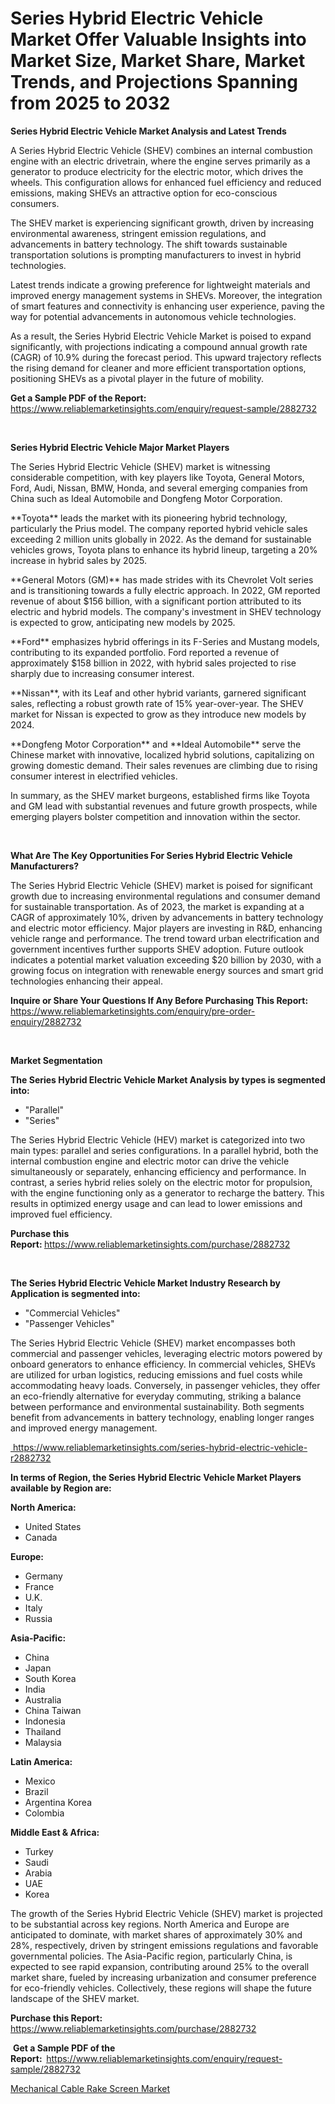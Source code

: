 <p><h1>Series Hybrid Electric Vehicle Market Offer Valuable Insights into Market Size, Market Share, Market Trends, and Projections Spanning from 2025 to 2032</h1></p><p><strong>Series Hybrid Electric Vehicle Market Analysis and Latest Trends</strong></p>
<p><p>A Series Hybrid Electric Vehicle (SHEV) combines an internal combustion engine with an electric drivetrain, where the engine serves primarily as a generator to produce electricity for the electric motor, which drives the wheels. This configuration allows for enhanced fuel efficiency and reduced emissions, making SHEVs an attractive option for eco-conscious consumers. </p><p>The SHEV market is experiencing significant growth, driven by increasing environmental awareness, stringent emission regulations, and advancements in battery technology. The shift towards sustainable transportation solutions is prompting manufacturers to invest in hybrid technologies. </p><p>Latest trends indicate a growing preference for lightweight materials and improved energy management systems in SHEVs. Moreover, the integration of smart features and connectivity is enhancing user experience, paving the way for potential advancements in autonomous vehicle technologies. </p><p>As a result, the Series Hybrid Electric Vehicle Market is poised to expand significantly, with projections indicating a compound annual growth rate (CAGR) of 10.9% during the forecast period. This upward trajectory reflects the rising demand for cleaner and more efficient transportation options, positioning SHEVs as a pivotal player in the future of mobility.</p></p>
<p><strong>Get a Sample PDF of the Report:&nbsp;</strong> <a href="https://www.reliablemarketinsights.com/enquiry/request-sample/2882732?utm_campaign=2209&utm_medium=2&utm_source=Github&utm_content=ia&utm_term=13032025&utm_id=series-hybrid-electric-vehicle">https://www.reliablemarketinsights.com/enquiry/request-sample/2882732</a></p>
<p>&nbsp;</p>
<p><strong>Series Hybrid Electric Vehicle Major Market Players</strong></p>
<p><p>The Series Hybrid Electric Vehicle (SHEV) market is witnessing considerable competition, with key players like Toyota, General Motors, Ford, Audi, Nissan, BMW, Honda, and several emerging companies from China such as Ideal Automobile and Dongfeng Motor Corporation.</p><p>**Toyota** leads the market with its pioneering hybrid technology, particularly the Prius model. The company reported hybrid vehicle sales exceeding 2 million units globally in 2022. As the demand for sustainable vehicles grows, Toyota plans to enhance its hybrid lineup, targeting a 20% increase in hybrid sales by 2025.</p><p>**General Motors (GM)** has made strides with its Chevrolet Volt series and is transitioning towards a fully electric approach. In 2022, GM reported revenue of about $156 billion, with a significant portion attributed to its electric and hybrid models. The company's investment in SHEV technology is expected to grow, anticipating new models by 2025.</p><p>**Ford** emphasizes hybrid offerings in its F-Series and Mustang models, contributing to its expanded portfolio. Ford reported a revenue of approximately $158 billion in 2022, with hybrid sales projected to rise sharply due to increasing consumer interest.</p><p>**Nissan**, with its Leaf and other hybrid variants, garnered significant sales, reflecting a robust growth rate of 15% year-over-year. The SHEV market for Nissan is expected to grow as they introduce new models by 2024.</p><p>**Dongfeng Motor Corporation** and **Ideal Automobile** serve the Chinese market with innovative, localized hybrid solutions, capitalizing on growing domestic demand. Their sales revenues are climbing due to rising consumer interest in electrified vehicles.</p><p>In summary, as the SHEV market burgeons, established firms like Toyota and GM lead with substantial revenues and future growth prospects, while emerging players bolster competition and innovation within the sector.</p></p>
<p>&nbsp;</p>
<p><strong>What Are The Key Opportunities For Series Hybrid Electric Vehicle Manufacturers?</strong></p>
<p><p>The Series Hybrid Electric Vehicle (SHEV) market is poised for significant growth due to increasing environmental regulations and consumer demand for sustainable transportation. As of 2023, the market is expanding at a CAGR of approximately 10%, driven by advancements in battery technology and electric motor efficiency. Major players are investing in R&D, enhancing vehicle range and performance. The trend toward urban electrification and government incentives further supports SHEV adoption. Future outlook indicates a potential market valuation exceeding $20 billion by 2030, with a growing focus on integration with renewable energy sources and smart grid technologies enhancing their appeal.</p></p>
<p><strong>Inquire or Share Your Questions If Any Before Purchasing This Report:</strong> <a href="https://www.reliablemarketinsights.com/enquiry/pre-order-enquiry/2882732?utm_campaign=2209&utm_medium=2&utm_source=Github&utm_content=ia&utm_term=13032025&utm_id=series-hybrid-electric-vehicle">https://www.reliablemarketinsights.com/enquiry/pre-order-enquiry/2882732</a></p>
<p>&nbsp;</p>
<p><strong>Market Segmentation</strong></p>
<p><strong>The Series Hybrid Electric Vehicle Market Analysis by types is segmented into:</strong></p>
<p><ul><li>"Parallel"</li><li>"Series"</li></ul></p>
<p><p>The Series Hybrid Electric Vehicle (HEV) market is categorized into two main types: parallel and series configurations. In a parallel hybrid, both the internal combustion engine and electric motor can drive the vehicle simultaneously or separately, enhancing efficiency and performance. In contrast, a series hybrid relies solely on the electric motor for propulsion, with the engine functioning only as a generator to recharge the battery. This results in optimized energy usage and can lead to lower emissions and improved fuel efficiency.</p></p>
<p><strong>Purchase this Report:&nbsp;</strong><a href="https://www.reliablemarketinsights.com/purchase/2882732?utm_campaign=2209&utm_medium=2&utm_source=Github&utm_content=ia&utm_term=13032025&utm_id=series-hybrid-electric-vehicle">https://www.reliablemarketinsights.com/purchase/2882732</a></p>
<p>&nbsp;</p>
<p><strong>The Series Hybrid Electric Vehicle Market Industry Research by Application is segmented into:</strong></p>
<p><ul><li>"Commercial Vehicles"</li><li>"Passenger Vehicles"</li></ul></p>
<p><p>The Series Hybrid Electric Vehicle (SHEV) market encompasses both commercial and passenger vehicles, leveraging electric motors powered by onboard generators to enhance efficiency. In commercial vehicles, SHEVs are utilized for urban logistics, reducing emissions and fuel costs while accommodating heavy loads. Conversely, in passenger vehicles, they offer an eco-friendly alternative for everyday commuting, striking a balance between performance and environmental sustainability. Both segments benefit from advancements in battery technology, enabling longer ranges and improved energy management.</p></p>
<p><a href="https://www.reliablemarketinsights.com/series-hybrid-electric-vehicle-r2882732?utm_campaign=2209&utm_medium=2&utm_source=Github&utm_content=ia&utm_term=13032025&utm_id=series-hybrid-electric-vehicle">&nbsp;https://www.reliablemarketinsights.com/series-hybrid-electric-vehicle-r2882732</a></p>
<p><strong>In terms of Region, the Series Hybrid Electric Vehicle Market Players available by Region are:</strong></p>
<p>
    <p> <strong> North America: </strong>
        <ul>
            <li>United States</li>
            <li>Canada</li>
        </ul>
        </p> 
    <p> <strong> Europe: </strong>
        <ul>
            <li>Germany</li>
            <li>France</li>
            <li>U.K.</li>
            <li>Italy</li>
            <li>Russia</li>
        </ul>
        </p> 
    <p> <strong> Asia-Pacific: </strong>
        <ul>
            <li>China</li>
            <li>Japan</li>
            <li>South Korea</li>
            <li>India</li>
            <li>Australia</li>
            <li>China Taiwan</li>
            <li>Indonesia</li>
            <li>Thailand</li>
            <li>Malaysia</li>
        </ul>
        </p> 
    <p> <strong> Latin America: </strong>
        <ul>
            <li>Mexico</li>
            <li>Brazil</li>
            <li>Argentina Korea</li>
            <li>Colombia</li>
        </ul>
        </p> 
    <p> <strong> Middle East & Africa: </strong>
        <ul>
            <li>Turkey</li>
            <li>Saudi</li>
            <li>Arabia</li>
            <li>UAE</li>
            <li>Korea</li>
        </ul>
    </p>
    </p>
<p><p>The growth of the Series Hybrid Electric Vehicle (SHEV) market is projected to be substantial across key regions. North America and Europe are anticipated to dominate, with market shares of approximately 30% and 28%, respectively, driven by stringent emissions regulations and favorable governmental policies. The Asia-Pacific region, particularly China, is expected to see rapid expansion, contributing around 25% to the overall market share, fueled by increasing urbanization and consumer preference for eco-friendly vehicles. Collectively, these regions will shape the future landscape of the SHEV market.</p></p>
<p><strong>Purchase this Report: </strong><a href="https://www.reliablemarketinsights.com/purchase/2882732?utm_campaign=2209&utm_medium=2&utm_source=Github&utm_content=ia&utm_term=13032025&utm_id=series-hybrid-electric-vehicle">https://www.reliablemarketinsights.com/purchase/2882732</a></p>
<p>&nbsp;<strong>Get a Sample PDF of the Report:&nbsp;&nbsp;</strong><a href="https://www.reliablemarketinsights.com/enquiry/request-sample/2882732?utm_campaign=2209&utm_medium=2&utm_source=Github&utm_content=ia&utm_term=13032025&utm_id=series-hybrid-electric-vehicle">https://www.reliablemarketinsights.com/enquiry/request-sample/2882732</a></p>
<p><strong></strong></p>
<p><p><a href="https://github.com/sca704osol/Market-Research-Report-List-1/blob/main/mechanical-cable-rake-screen-market.md?utm_campaign=2209&utm_medium=2&utm_source=Github&utm_content=ia&utm_term=13032025&utm_id=series-hybrid-electric-vehicle">Mechanical Cable Rake Screen Market</a></p></p>